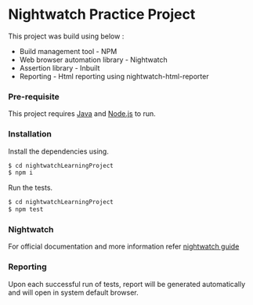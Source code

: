 # Nightwatch Practice Project

This project was build using below  :

  - Build management tool - NPM
  - Web browser automation library - Nightwatch
  - Assertion library - Inbuilt
  - Reporting - Html reporting using nightwatch-html-reporter

### Pre-requisite
This project requires [Java](https://java.com/en/download/) and [Node.js](https://nodejs.org/en/download/)  to run.

### Installation
Install the dependencies using.
```sh
$ cd nightwatchLearningProject
$ npm i
```

Run the tests.
```sh
$ cd nightwatchLearningProject
$ npm test
```

### Nightwatch
For official documentation and more information refer [nightwatch guide ](https://nightwatchjs.org/gettingstarted/)

### Reporting
Upon each successful run of tests, report will be generated automatically and will open in system default browser.
